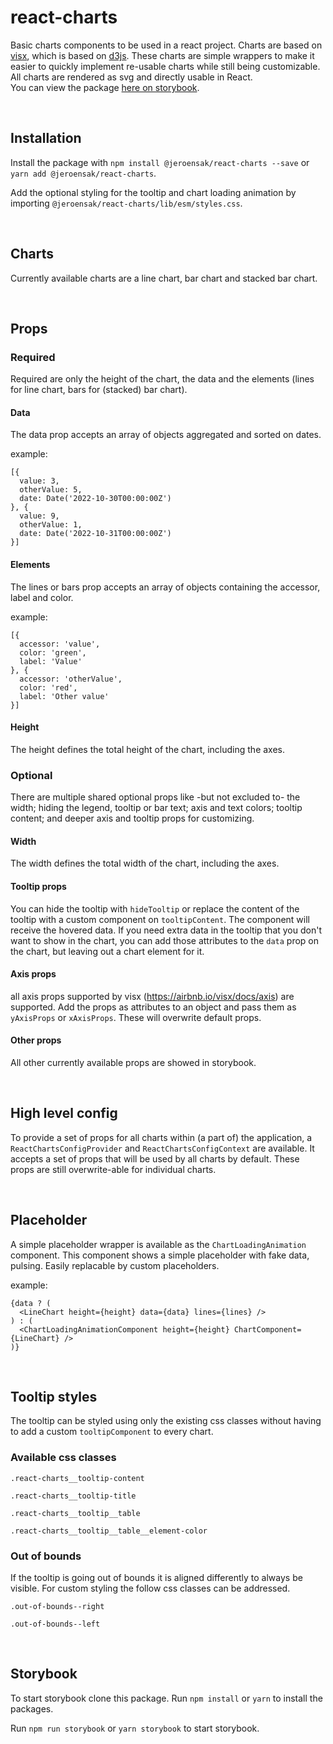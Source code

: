 # react-charts

Basic charts components to be used in a react project. Charts are based on [visx](https://airbnb.io/visx/), which is based on [d3js](https://d3js.org/).
These charts are simple wrappers to make it easier to quickly implement re-usable charts while still being customizable.
All charts are rendered as svg and directly usable in React.
<br />
You can view the package [here on storybook](https://jeroensak-react-charts.netlify.app/).

<br />

## Installation

Install the package with `npm install @jeroensak/react-charts --save` or `yarn add @jeroensak/react-charts`.

Add the optional styling for the tooltip and chart loading animation by importing `@jeroensak/react-charts/lib/esm/styles.css`.

<br />

## Charts

Currently available charts are a line chart, bar chart and stacked bar chart.

<br />

## Props

### Required

Required are only the height of the chart, the data and the elements (lines for line chart, bars for (stacked) bar chart).

#### Data

The data prop accepts an array of objects aggregated and sorted on dates.

example:

```
[{
  value: 3,
  otherValue: 5,
  date: Date('2022-10-30T00:00:00Z')
}, {
  value: 9,
  otherValue: 1,
  date: Date('2022-10-31T00:00:00Z')
}]
```

#### Elements

The lines or bars prop accepts an array of objects containing the accessor, label and color.

example:

```
[{
  accessor: 'value',
  color: 'green',
  label: 'Value'
}, {
  accessor: 'otherValue',
  color: 'red',
  label: 'Other value'
}]
```

#### Height

The height defines the total height of the chart, including the axes.

### Optional

There are multiple shared optional props like -but not excluded to- the width; hiding the legend, tooltip or bar text; axis and text colors; tooltip content; and deeper axis and tooltip props for customizing.

#### Width

The width defines the total width of the chart, including the axes.

#### Tooltip props

You can hide the tooltip with `hideTooltip` or replace the content of the tooltip with a custom component on `tooltipContent`. The component will receive the hovered data. If you need extra data in the tooltip that you don't want to show in the chart, you can add those attributes to the `data` prop on the chart, but leaving out a chart element for it.

#### Axis props

all axis props supported by visx (https://airbnb.io/visx/docs/axis) are supported. Add the props as attributes to an object and pass them as `yAxisProps` or `xAxisProps`. These will overwrite default props.

#### Other props

All other currently available props are showed in storybook.

<br />

## High level config

To provide a set of props for all charts within (a part of) the application, a `ReactChartsConfigProvider` and `ReactChartsConfigContext` are available. It accepts a set of props that will be used by all charts by default. These props are still overwrite-able for individual charts.

<br />

## Placeholder

A simple placeholder wrapper is available as the `ChartLoadingAnimation` component. This component shows a simple placeholder with fake data, pulsing. Easily replacable by custom placeholders.

example:

```
{data ? (
  <LineChart height={height} data={data} lines={lines} />
) : (
  <ChartLoadingAnimationComponent height={height} ChartComponent={LineChart} />
)}
```

<br />

## Tooltip styles

The tooltip can be styled using only the existing css classes without having to add a custom `tooltipComponent` to every chart.

### Available css classes

`.react-charts__tooltip-content`

`.react-charts__tooltip-title`

`.react-charts__tooltip__table`

`.react-charts__tooltip__table__element-color`

### Out of bounds

If the tooltip is going out of bounds it is aligned differently to always be visible. For custom styling the follow css classes can be addressed.

`.out-of-bounds--right`

`.out-of-bounds--left`

<br />

## Storybook

To start storybook clone this package. Run `npm install` or `yarn` to install the packages.

Run `npm run storybook` or `yarn storybook` to start storybook.
